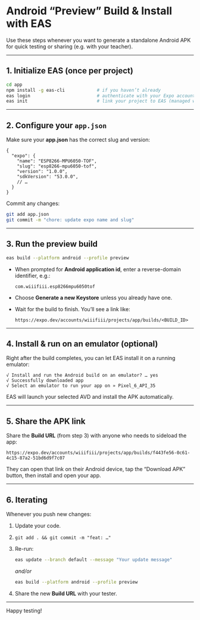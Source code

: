 # Android “Preview” Build & Install with EAS

Use these steps whenever you want to generate a standalone Android APK for quick testing or sharing (e.g. with your teacher).

---

## 1. Initialize EAS (once per project)

```bash
cd app
npm install -g eas-cli            # if you haven’t already
eas login                         # authenticate with your Expo account
eas init                          # link your project to EAS (managed workflow)
```

---

## 2. Configure your `app.json`

Make sure your **app.json** has the correct slug and version:

```jsonc
{
  "expo": {
    "name": "ESP8266-MPU6050-TOF",
    "slug": "esp8266-mpu6050-tof",
    "version": "1.0.0",
    "sdkVersion": "53.0.0",
    // …
  }
}
```

Commit any changes:

```bash
git add app.json
git commit -m "chore: update expo name and slug"
```

---

## 3. Run the preview build

```bash
eas build --platform android --profile preview
```

* When prompted for **Android application id**, enter a reverse-domain identifier, e.g.:

  ```
  com.wiiifiii.esp8266mpu6050tof
  ```

* Choose **Generate a new Keystore** unless you already have one.

* Wait for the build to finish. You’ll see a link like:

  ```
  https://expo.dev/accounts/wiiifiii/projects/app/builds/<BUILD_ID>
  ```

---

## 4. Install & run on an emulator (optional)

Right after the build completes, you can let EAS install it on a running emulator:

```text
√ Install and run the Android build on an emulator? … yes
√ Successfully downloaded app
√ Select an emulator to run your app on » Pixel_6_API_35
```

EAS will launch your selected AVD and install the APK automatically.

---

## 5. Share the APK link

Share the **Build URL** (from step 3) with anyone who needs to sideload the app:

```text
https://expo.dev/accounts/wiiifiii/projects/app/builds/f443fe56-0c61-4c15-87a2-51bd6d9f7c07

```

They can open that link on their Android device, tap the “Download APK” button, then install and open your app.

---

## 6. Iterating

Whenever you push new changes:

1. Update your code.

1. `git add . && git commit -m "feat: …"`

1. Re-run:

   ```bash
   eas update --branch default --message "Your update message"
   ```

   *and/or*

   ```bash
   eas build --platform android --profile preview
   ```

1. Share the new **Build URL** with your tester.

---

Happy testing!
